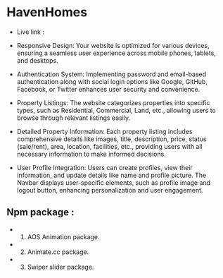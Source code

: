 # HavenHomes 
- Live link :




- Responsive Design: Your website is optimized for various devices, ensuring a seamless user experience across mobile phones, tablets, and desktops.

- Authentication System: Implementing password and email-based authentication along with social login options like Google, GitHub, Facebook, or Twitter enhances user security and convenience.

- Property Listings: The website categorizes properties into specific types, such as Residential, Commercial, Land, etc., allowing users to browse through relevant listings easily.

- Detailed Property Information: Each property listing includes comprehensive details like images, title, description, price, status (sale/rent), area, location, facilities, etc., providing users with all necessary information to make informed decisions.

- User Profile Integration: Users can create profiles, view their information, and update details like name and profile picture. The Navbar displays user-specific elements, such as profile image and logout button, enhancing personalization and user engagement.

## Npm package :
- 1. AOS Animation package.
- 2. Animate.cc package.
- 3. Swiper slider package. 

